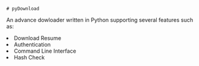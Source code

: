 	# pyDownload
An advance dowloader written in Python supporting several features such as:
<li>Download Resume</li>
<li>Authentication</li>
<li>Command Line Interface</li>
<li>Hash Check</li>

